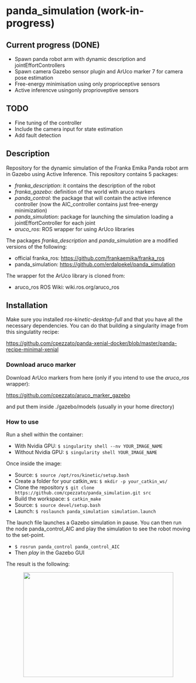 # panda_simulation (work-in-progress)

## Current progress (DONE)
- Spawn panda robot arm with dynamic description and jointEffortControllers
- Spawn camera Gazebo sensor plugin and ArUco marker 7 for camera pose estimation
- Free-energy minimisation using only proprioceptive sensors
- Active inferencve usingonly proprioveptive sensors

## TODO
- Fine tuning of the controller
- Include the camera input for state estimation 
- Add fault detection

## Description

Repository for the dynamic simulation of the Franka Emika Panda robot arm in Gazebo using Active Inference. This repository contains 5 packages:

- *franka_description*: it contains the description of the robot
- *franka_gazebo*: definition of the world with aruco markers
- *panda_control*: the package that will contain the active inference controller (now the AIC_controller contains just free-energy minimization)
- *panda_simulation*: package for launching the simulation loading a jointEffortController for each joint
- *aruco_ros*: ROS wrapper for using ArUco libraries

The packages *franka_description* and *panda_simulation* are a modified versions of the following:

- official franka_ros: https://github.com/frankaemika/franka_ros
- panda_simulation: https://github.com/erdalpekel/panda_simulation

The wrapper fot the ArUco library is cloned from:
- aruco_ros ROS Wiki: wiki.ros.org/aruco_ros

## Installation

Make sure you installed *ros-kinetic-desktop-full* and that you have all the necessary dependencies. You can do that building a singularity image from this singulatity recipe:

https://github.com/cpezzato/panda-xenial-docker/blob/master/panda-recipe-minimal-xenial 

### Download aruco marker
Download ArUco markers from here (only if you intend to use the *aruco_ros* wrapper):

https://github.com/cpezzato/aruco_marker_gazebo

and put them inside ./gazebo/models (usually in your home directory)

### How to use
Run a shell within the container:
- With Nvidia GPU: `$ singularity shell --nv YOUR_IMAGE_NAME` 
- Without Nvidia GPU: `$ singularity shell YOUR_IMAGE_NAME` 

Once inside the image:

- Source: `$ source /opt/ros/kinetic/setup.bash` 
- Create a folder for your catkin_ws: `$ mkdir -p your_catkin_ws/` <br /> 
- Clone the repository `$ git clone https://github.com/cpezzato/panda_simulation.git src` <br /> 
- Build the workspace: `$ catkin_make` <br /> 
- Source: `$ source devel/setup.bash` <br /> 
- Launch: `$ roslaunch panda_simulation simulation.launch`

The launch file launches a Gazebo simulation in pause. You can then run the node panda_control_AIC and play the simulation to see the robot moving to the set-point. 

- `$ rosrun panda_control panda_control_AIC` 
- Then *play* in the Gazebo GUI

The result is the following:
<p align="center">
<img src="https://user-images.githubusercontent.com/49310726/56133236-3887e100-5f8c-11e9-9ed9-d51f2dd8f834.png" width="410" height="286">
</p>
